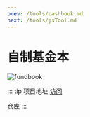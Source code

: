 ```yaml
---
prev: /tools/cashbook.md
next: /tools/jsTool.md
---
```

# 自制基金本

![fundbook](/images/fund.gif)

::: tip 项目地址
[访问](https://dearhuan.github.io/swiper-fund/#/fund)

[仓库](https://github.com/Dearhuan/swiper-fund)
:::
